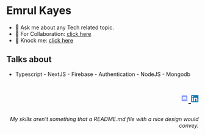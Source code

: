 # **Emrul Kayes**

- 💬 Ask me about any Tech related topic.
- 🤝 For Collaboration: [click here](https://emrul-kayes.live/contact)
- 🤙 Knock me: [click here](https://emrul-kayes.live/)

## Talks about
- Typescript - NextJS - Firebase - Authentication - NodeJS - Mongodb

<h1  width="100"> 
  <p align="right"> <a href="https://discord.gg/83YMfkzVhT" target="_blank"> <img src="./assets/discord.svg" height="20"/> </a>
  <a href="https://www.linkedin.com/in/its-kayes/" target="_blank"> <img src="./assets/linkedin.svg" height="20"/> </a> </p> 
 </h1>
 
 ###### <p align="right"> My skills aren't something that a README.md file with a nice design would convey. </p> 

